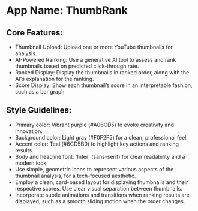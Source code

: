 # **App Name**: ThumbRank

## Core Features:

- Thumbnail Upload: Upload one or more YouTube thumbnails for analysis.
- AI-Powered Ranking: Use a generative AI tool to assess and rank thumbnails based on predicted click-through rate.
- Ranked Display: Display the thumbnails in ranked order, along with the AI's explanation for the ranking.
- Score Display: Show each thumbnail’s score in an interpretable fashion, such as a bar graph

## Style Guidelines:

- Primary color: Vibrant purple (#A06CD5) to evoke creativity and innovation.
- Background color: Light gray (#F0F2F5) for a clean, professional feel.
- Accent color: Teal (#6CD5B0) to highlight key actions and ranking results.
- Body and headline font: 'Inter' (sans-serif) for clear readability and a modern look.
- Use simple, geometric icons to represent various aspects of the thumbnail analysis, for a tech-focused aesthetic.
- Employ a clean, card-based layout for displaying thumbnails and their respective scores. Use clear visual separation between thumbnails.
- Incorporate subtle animations and transitions when ranking results are displayed, such as a smooth sliding motion when the order changes.